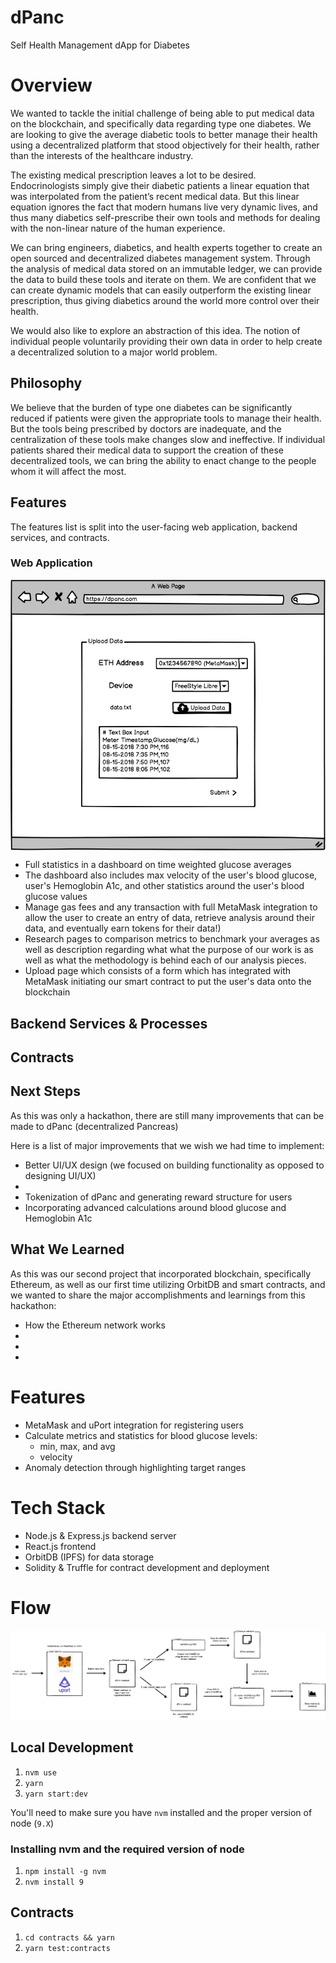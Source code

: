  
# dPanc
Self Health Management dApp for Diabetes

# Overview

We wanted to tackle the initial challenge of being able to put medical data on the blockchain, and specifically data regarding type one diabetes. We are looking to give the average diabetic tools to better manage their health using a decentralized platform that stood objectively for their health, rather than the interests of the healthcare industry.

The existing medical prescription leaves a lot to be desired. Endocrinologists simply give their diabetic patients a linear equation that was interpolated from the patient’s recent medical data. But this linear equation ignores the fact that modern humans live very dynamic lives, and thus many diabetics self-prescribe their own tools and methods for dealing with the non-linear nature of the human experience.

We can bring engineers, diabetics, and health experts together to create an open sourced and decentralized diabetes management system. Through the analysis of medical data stored on an immutable ledger, we can provide the data to build these tools and iterate on them. We are confident that we can create dynamic models that can easily outperform the existing linear prescription, thus giving diabetics around the world more control over their health.

We would also like to explore an abstraction of this idea. The notion of individual people voluntarily providing their own data in order to help create a decentralized solution to a major world problem.

## Philosophy

We believe that the burden of type one diabetes can be significantly reduced if patients were given the appropriate tools to manage their health. But the tools being prescribed by doctors are inadequate, and the centralization of these tools make changes slow and ineffective. If individual patients shared their medical data to support the creation of these decentralized tools, we can bring the ability to enact change to the people whom it will affect the most.

## Features

The features list is split into the user-facing web application, backend services, and contracts.

### Web Application

<img align="center" src="./docs/images/upload_view.png" />

- Full statistics in a dashboard on time weighted glucose averages 
- The dashboard also includes max velocity of the user's blood glucose, user's Hemoglobin A1c, and other statistics around the user's blood glucose values 
- Manage gas fees and any transaction with full MetaMask integration to allow the user to create an entry of data, retrieve analysis around their data, and eventually earn tokens for their data!)
- Research pages to comparison metrics to benchmark your averages as well as description regarding what what the purpose of our work is as well as what the methodology is behind each of our analysis pieces. 
- Upload page which consists of a form which has integrated with MetaMask initiating our smart contract to put the user's data onto the blockchain


## Backend Services & Processes


## Contracts


## Next Steps

As this was only a hackathon, there are still many improvements that can be made to dPanc (decentralized Pancreas)

Here is a list of major improvements that we wish we had time to implement:
- Better UI/UX design (we focused on building functionality as opposed to designing UI/UX)
- 
- Tokenization of dPanc and generating reward structure for users 
- Incorporating advanced calculations around blood glucose and Hemoglobin A1c


## What We Learned

As this was our second project that incorporated blockchain, specifically Ethereum, as well as our first time utilizing OrbitDB and smart contracts, and we wanted to share the major accomplishments and learnings from this hackathon:
- How the Ethereum network works
- 
- 
- 

# Features
- MetaMask and uPort integration for registering users
- Calculate metrics and statistics for blood glucose levels:
    - min, max, and avg
    - velocity
- Anomaly detection through highlighting target ranges

# Tech Stack
- Node.js & Express.js backend server
- React.js frontend
- OrbitDB (IPFS) for data storage
- Solidity & Truffle for contract development and deployment

# Flow
![Data Flow](docs/images/data_flow.png)

## Local Development

1. `nvm use`
2. `yarn`
3. `yarn start:dev`

You'll need to make sure you have `nvm` installed and the proper version of node (`9.X`)

### Installing nvm and the required version of node

1. `npm install -g nvm`
2. `nvm install 9`


## Contracts

1. `cd contracts && yarn`
2. `yarn test:contracts`
